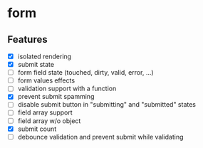 # form

## Features

- [x] isolated rendering
- [x] submit state
- [ ] form field state (touched, dirty, valid, error, ...)
- [ ] form values effects
- [ ] validation support with a function
- [x] prevent submit spamming
- [ ] disable submit button in "submitting" and "submitted" states
- [ ] field array support
- [ ] field array w/o object
- [x] submit count
- [ ] debounce validation and prevent submit while validating
